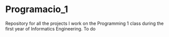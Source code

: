 # Programacio_1
Repository for all the projects I work on the Programming 1 class during the first year of Informatics Engineering.
To do
